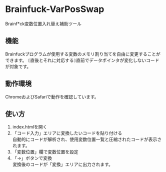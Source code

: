 # Brainfuck-VarPosSwap
Brainf*ck変数位置入れ替え補助ツール

## 機能
Brainfuckプログラムが使用する変数のメモリ割り当てを自由に変更することができます。
`[`直後とそれに対応する`]`直前でデータポインタが変化しないコードが対象です。

## 動作環境
ChromeおよびSafariで動作を確認しています。

## 使い方
1. index.htmlを開く
1. 「コード入力」エリアに変換したいコードを貼り付ける  
  自動的にコードが解析され、使用変数位置一覧と圧縮されたコードが表示されます。  
1. 「変数位置」欄で変数位置を設定
1. 「→」ボタンで変換  
  変換後のコードが「変換」エリアに出力されます。

